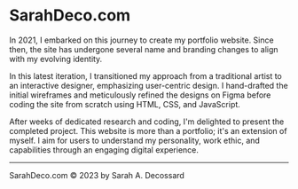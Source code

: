 # SarahDeco.com

In 2021, I embarked on this journey to create my portfolio website. Since then, the site has undergone several name and branding changes to align with my evolving identity.

In this latest iteration, I transitioned my approach from a traditional artist to an interactive designer, emphasizing user-centric design. I hand-drafted the initial wireframes and meticulously refined the designs on Figma before coding the site from scratch using HTML, CSS, and JavaScript.

After weeks of dedicated research and coding, I'm delighted to present the completed project. This website is more than a portfolio; it's an extension of myself. I aim for users to understand my personality, work ethic, and capabilities through an engaging digital experience.

---

SarahDeco.com © 2023 by Sarah A. Decossard
